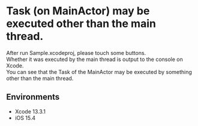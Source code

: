Task (on MainActor) may be executed other than the main thread.
=====

After run Sample.xcodeproj, please touch some buttons.<br>
Whether it was executed by the main thread is output to the console on Xcode.<br>
You can see that the Task of the MainActor may be executed by something other than the main thread.

## Environments

- Xcode 13.3.1
- iOS 15.4

